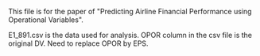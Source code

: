This file is for the paper of "Predicting Airline Financial Performance using Operational Variables". 

E1_891.csv is the data used for analysis. 
OPOR column in the csv file is the original DV. Need to replace OPOR by EPS. 
